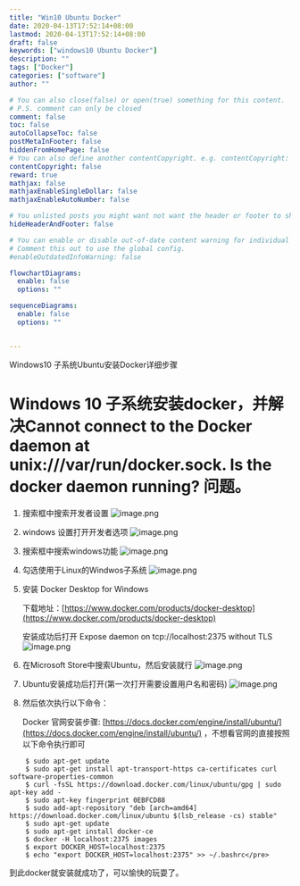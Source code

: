 ```yaml
---
title: "Win10 Ubuntu Docker"
date: 2020-04-13T17:52:14+08:00
lastmod: 2020-04-13T17:52:14+08:00
draft: false
keywords: ["windows10 Ubuntu Docker"]
description: ""
tags: ["Docker"]
categories: ["software"]
author: ""

# You can also close(false) or open(true) something for this content.
# P.S. comment can only be closed
comment: false
toc: false
autoCollapseToc: false
postMetaInFooter: false
hiddenFromHomePage: false
# You can also define another contentCopyright. e.g. contentCopyright: "This is another copyright."hugo 
contentCopyright: false
reward: true
mathjax: false
mathjaxEnableSingleDollar: false
mathjaxEnableAutoNumber: false

# You unlisted posts you might want not want the header or footer to show
hideHeaderAndFooter: false

# You can enable or disable out-of-date content warning for individual post.
# Comment this out to use the global config.
#enableOutdatedInfoWarning: false

flowchartDiagrams:
  enable: false
  options: ""

sequenceDiagrams: 
  enable: false
  options: ""


---
```


Windows10 子系统Ubuntu安装Docker详细步骤

<!--more-->

# Windows 10 子系统安装docker，并解决Cannot connect to the Docker daemon at unix:///var/run/docker.sock. Is the docker daemon running? 问题。

1. 搜索框中搜索开发者设置  ![image.png](https://upload-images.jianshu.io/upload_images/10995160-6e2322a2cf88604c.png?imageMogr2/auto-orient/strip%7CimageView2/2/w/1240) 

2. windows 设置打开开发者选项  ![image.png](https://upload-images.jianshu.io/upload_images/10995160-772ecc0a2cc3e2e3.png?imageMogr2/auto-orient/strip%7CimageView2/2/w/1240) 

3. 搜索框中搜索windows功能  ![image.png](https://upload-images.jianshu.io/upload_images/10995160-e62555308135f5c1.png?imageMogr2/auto-orient/strip%7CimageView2/2/w/1240) 

4. 勾选使用于Linux的Windwos子系统  ![image.png](https://upload-images.jianshu.io/upload_images/10995160-16c3ace05b766473.png?imageMogr2/auto-orient/strip%7CimageView2/2/w/1240) 

5. 安装 Docker Desktop for Windows

   下载地址：[https://www.docker.com/products/docker-desktop](https://www.docker.com/products/docker-desktop)

   安装成功后打开 Expose daemon on tcp://localhost:2375 without TLS
     ![image.png](https://upload-images.jianshu.io/upload_images/10995160-11f62d551e446aa6.png?imageMogr2/auto-orient/strip%7CimageView2/2/w/1240)


6. 在Microsoft Store中搜索Ubuntu，然后安装就行  ![image.png](https://upload-images.jianshu.io/upload_images/10995160-5f95f839f5062cca.png?imageMogr2/auto-orient/strip%7CimageView2/2/w/1240) 

7. Ubuntu安装成功后打开(第一次打开需要设置用户名和密码)  ![image.png](https://upload-images.jianshu.io/upload_images/10995160-a193f5abac4557aa.png?imageMogr2/auto-orient/strip%7CimageView2/2/w/1240) 

8. 然后依次执行以下命令：

   Docker 官网安装步骤: [https://docs.docker.com/engine/install/ubuntu/](https://docs.docker.com/engine/install/ubuntu/) ，不想看官网的直接按照以下命令执行即可

```
    $ sudo apt-get update
    $ sudo apt-get install apt-transport-https ca-certificates curl software-properties-common
    $ curl -fsSL https://download.docker.com/linux/ubuntu/gpg | sudo apt-key add -
    $ sudo apt-key fingerprint 0EBFCD88
    $ sudo add-apt-repository "deb [arch=amd64] https://download.docker.com/linux/ubuntu $(lsb_release -cs) stable"
    $ sudo apt-get update
    $ sudo apt-get install docker-ce
    $ docker -H localhost:2375 images
    $ export DOCKER_HOST=localhost:2375
    $ echo "export DOCKER_HOST=localhost:2375" >> ~/.bashrc</pre>
```

到此docker就安装就成功了，可以愉快的玩耍了。
